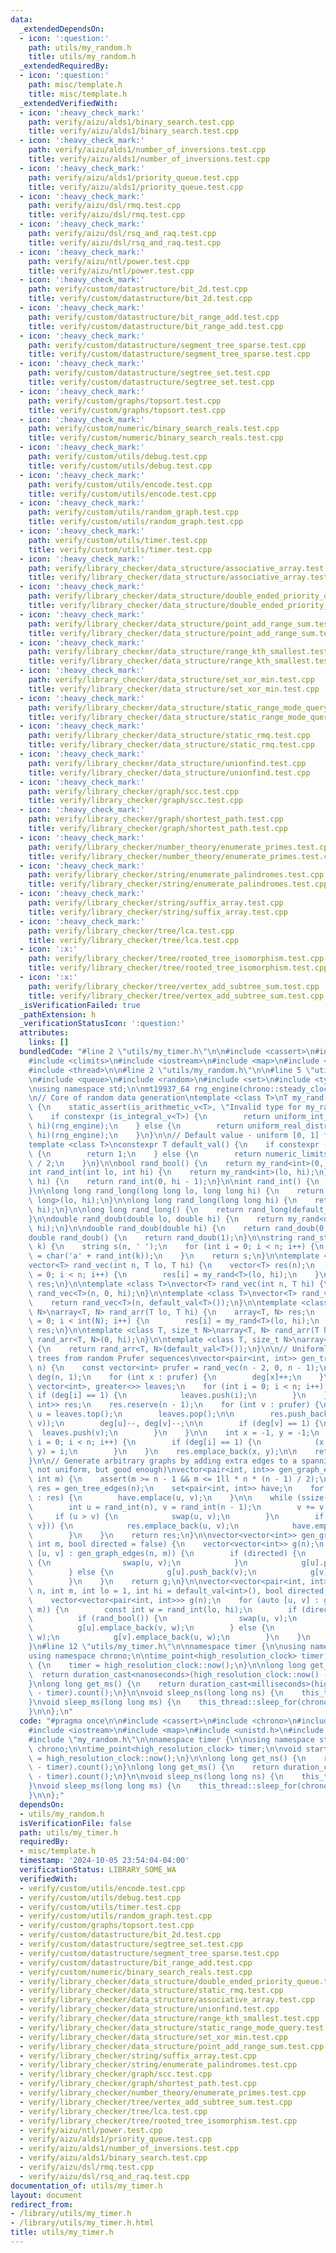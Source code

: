 ```yaml
---
data:
  _extendedDependsOn:
  - icon: ':question:'
    path: utils/my_random.h
    title: utils/my_random.h
  _extendedRequiredBy:
  - icon: ':question:'
    path: misc/template.h
    title: misc/template.h
  _extendedVerifiedWith:
  - icon: ':heavy_check_mark:'
    path: verify/aizu/alds1/binary_search.test.cpp
    title: verify/aizu/alds1/binary_search.test.cpp
  - icon: ':heavy_check_mark:'
    path: verify/aizu/alds1/number_of_inversions.test.cpp
    title: verify/aizu/alds1/number_of_inversions.test.cpp
  - icon: ':heavy_check_mark:'
    path: verify/aizu/alds1/priority_queue.test.cpp
    title: verify/aizu/alds1/priority_queue.test.cpp
  - icon: ':heavy_check_mark:'
    path: verify/aizu/dsl/rmq.test.cpp
    title: verify/aizu/dsl/rmq.test.cpp
  - icon: ':heavy_check_mark:'
    path: verify/aizu/dsl/rsq_and_raq.test.cpp
    title: verify/aizu/dsl/rsq_and_raq.test.cpp
  - icon: ':heavy_check_mark:'
    path: verify/aizu/ntl/power.test.cpp
    title: verify/aizu/ntl/power.test.cpp
  - icon: ':heavy_check_mark:'
    path: verify/custom/datastructure/bit_2d.test.cpp
    title: verify/custom/datastructure/bit_2d.test.cpp
  - icon: ':heavy_check_mark:'
    path: verify/custom/datastructure/bit_range_add.test.cpp
    title: verify/custom/datastructure/bit_range_add.test.cpp
  - icon: ':heavy_check_mark:'
    path: verify/custom/datastructure/segment_tree_sparse.test.cpp
    title: verify/custom/datastructure/segment_tree_sparse.test.cpp
  - icon: ':heavy_check_mark:'
    path: verify/custom/datastructure/segtree_set.test.cpp
    title: verify/custom/datastructure/segtree_set.test.cpp
  - icon: ':heavy_check_mark:'
    path: verify/custom/graphs/topsort.test.cpp
    title: verify/custom/graphs/topsort.test.cpp
  - icon: ':heavy_check_mark:'
    path: verify/custom/numeric/binary_search_reals.test.cpp
    title: verify/custom/numeric/binary_search_reals.test.cpp
  - icon: ':heavy_check_mark:'
    path: verify/custom/utils/debug.test.cpp
    title: verify/custom/utils/debug.test.cpp
  - icon: ':heavy_check_mark:'
    path: verify/custom/utils/encode.test.cpp
    title: verify/custom/utils/encode.test.cpp
  - icon: ':heavy_check_mark:'
    path: verify/custom/utils/random_graph.test.cpp
    title: verify/custom/utils/random_graph.test.cpp
  - icon: ':heavy_check_mark:'
    path: verify/custom/utils/timer.test.cpp
    title: verify/custom/utils/timer.test.cpp
  - icon: ':heavy_check_mark:'
    path: verify/library_checker/data_structure/associative_array.test.cpp
    title: verify/library_checker/data_structure/associative_array.test.cpp
  - icon: ':heavy_check_mark:'
    path: verify/library_checker/data_structure/double_ended_priority_queue.test.cpp
    title: verify/library_checker/data_structure/double_ended_priority_queue.test.cpp
  - icon: ':heavy_check_mark:'
    path: verify/library_checker/data_structure/point_add_range_sum.test.cpp
    title: verify/library_checker/data_structure/point_add_range_sum.test.cpp
  - icon: ':heavy_check_mark:'
    path: verify/library_checker/data_structure/range_kth_smallest.test.cpp
    title: verify/library_checker/data_structure/range_kth_smallest.test.cpp
  - icon: ':heavy_check_mark:'
    path: verify/library_checker/data_structure/set_xor_min.test.cpp
    title: verify/library_checker/data_structure/set_xor_min.test.cpp
  - icon: ':heavy_check_mark:'
    path: verify/library_checker/data_structure/static_range_mode_query.test.cpp
    title: verify/library_checker/data_structure/static_range_mode_query.test.cpp
  - icon: ':heavy_check_mark:'
    path: verify/library_checker/data_structure/static_rmq.test.cpp
    title: verify/library_checker/data_structure/static_rmq.test.cpp
  - icon: ':heavy_check_mark:'
    path: verify/library_checker/data_structure/unionfind.test.cpp
    title: verify/library_checker/data_structure/unionfind.test.cpp
  - icon: ':heavy_check_mark:'
    path: verify/library_checker/graph/scc.test.cpp
    title: verify/library_checker/graph/scc.test.cpp
  - icon: ':heavy_check_mark:'
    path: verify/library_checker/graph/shortest_path.test.cpp
    title: verify/library_checker/graph/shortest_path.test.cpp
  - icon: ':heavy_check_mark:'
    path: verify/library_checker/number_theory/enumerate_primes.test.cpp
    title: verify/library_checker/number_theory/enumerate_primes.test.cpp
  - icon: ':heavy_check_mark:'
    path: verify/library_checker/string/enumerate_palindromes.test.cpp
    title: verify/library_checker/string/enumerate_palindromes.test.cpp
  - icon: ':heavy_check_mark:'
    path: verify/library_checker/string/suffix_array.test.cpp
    title: verify/library_checker/string/suffix_array.test.cpp
  - icon: ':heavy_check_mark:'
    path: verify/library_checker/tree/lca.test.cpp
    title: verify/library_checker/tree/lca.test.cpp
  - icon: ':x:'
    path: verify/library_checker/tree/rooted_tree_isomorphism.test.cpp
    title: verify/library_checker/tree/rooted_tree_isomorphism.test.cpp
  - icon: ':x:'
    path: verify/library_checker/tree/vertex_add_subtree_sum.test.cpp
    title: verify/library_checker/tree/vertex_add_subtree_sum.test.cpp
  _isVerificationFailed: true
  _pathExtension: h
  _verificationStatusIcon: ':question:'
  attributes:
    links: []
  bundledCode: "#line 2 \"utils/my_timer.h\"\n\n#include <cassert>\n#include <chrono>\n\
    #include <climits>\n#include <iostream>\n#include <map>\n#include <unistd.h>\n\
    #include <thread>\n\n#line 2 \"utils/my_random.h\"\n\n#line 5 \"utils/my_random.h\"\
    \n#include <queue>\n#include <random>\n#include <set>\n#include <type_traits>\n\
    \nusing namespace std;\n\nmt19937_64 rng_engine(chrono::steady_clock::now().time_since_epoch().count());\n\
    \n// Core of random data generation\ntemplate <class T>\nT my_rand(T lo, T hi)\
    \ {\n    static_assert(is_arithmetic_v<T>, \"Invalid type for my_rand()\");\n\
    \    if constexpr (is_integral_v<T>) {\n        return uniform_int_distribution<T>(lo,\
    \ hi)(rng_engine);\n    } else {\n        return uniform_real_distribution<T>(lo,\
    \ hi)(rng_engine);\n    }\n}\n\n// Default value - uniform [0, 1] for reals\n\
    template <class T>\nconstexpr T default_val() {\n    if constexpr (is_floating_point_v<T>)\
    \ {\n        return 1;\n    } else {\n        return numeric_limits<T>::max()\
    \ / 2;\n    }\n}\n\nbool rand_bool() {\n    return my_rand<int>(0, 1);\n}\n\n\
    int rand_int(int lo, int hi) {\n    return my_rand<int>(lo, hi);\n}\n\nint rand_int(int\
    \ hi) {\n    return rand_int(0, hi - 1);\n}\n\nint rand_int() {\n    return rand_int(default_val<int>());\n\
    }\n\nlong long rand_long(long long lo, long long hi) {\n    return my_rand<long\
    \ long>(lo, hi);\n}\n\nlong long rand_long(long long hi) {\n    return rand_long(0,\
    \ hi);\n}\n\nlong long rand_long() {\n    return rand_long(default_val<long long>());\n\
    }\n\ndouble rand_doub(double lo, double hi) {\n    return my_rand<double>(lo,\
    \ hi);\n}\n\ndouble rand_doub(double hi) {\n    return rand_doub(0, hi);\n}\n\n\
    double rand_doub() {\n    return rand_doub(1);\n}\n\nstring rand_str(int n, int\
    \ k) {\n    string s(n, ' ');\n    for (int i = 0; i < n; i++) {\n        s[i]\
    \ = char('a' + rand_int(k));\n    }\n    return s;\n}\n\ntemplate <class T>\n\
    vector<T> rand_vec(int n, T lo, T hi) {\n    vector<T> res(n);\n    for (int i\
    \ = 0; i < n; i++) {\n        res[i] = my_rand<T>(lo, hi);\n    }\n    return\
    \ res;\n}\n\ntemplate <class T>\nvector<T> rand_vec(int n, T hi) {\n    return\
    \ rand_vec<T>(n, 0, hi);\n}\n\ntemplate <class T>\nvector<T> rand_vec(int n) {\n\
    \    return rand_vec<T>(n, default_val<T>());\n}\n\ntemplate <class T, size_t\
    \ N>\narray<T, N> rand_arr(T lo, T hi) {\n    array<T, N> res;\n    for (int i\
    \ = 0; i < int(N); i++) {\n        res[i] = my_rand<T>(lo, hi);\n    }\n    return\
    \ res;\n}\n\ntemplate <class T, size_t N>\narray<T, N> rand_arr(T hi) {\n    return\
    \ rand_arr<T, N>(0, hi);\n}\n\ntemplate <class T, size_t N>\narray<T, N> rand_arr()\
    \ {\n    return rand_arr<T, N>(default_val<T>());\n}\n\n// Uniformly generate\
    \ trees from random Prufer sequences\nvector<pair<int, int>> gen_tree_edges(int\
    \ n) {\n    const vector<int> prufer = rand_vec(n - 2, 0, n - 1);\n    vector<int>\
    \ deg(n, 1);\n    for (int x : prufer) {\n        deg[x]++;\n    }\n    priority_queue<int,\
    \ vector<int>, greater<>> leaves;\n    for (int i = 0; i < n; i++) {\n       \
    \ if (deg[i] == 1) {\n            leaves.push(i);\n        }\n    }\n\n    vector<pair<int,\
    \ int>> res;\n    res.reserve(n - 1);\n    for (int v : prufer) {\n        int\
    \ u = leaves.top();\n        leaves.pop();\n\n        res.push_back(minmax(u,\
    \ v));\n        deg[u]--, deg[v]--;\n\n        if (deg[v] == 1) {\n          \
    \  leaves.push(v);\n        }\n    }\n\n    int x = -1, y = -1;\n    for (int\
    \ i = 0; i < n; i++) {\n        if (deg[i] == 1) {\n            (x == -1 ? x :\
    \ y) = i;\n        }\n    }\n    res.emplace_back(x, y);\n\n    return res;\n\
    }\n\n// Generate arbitrary graphs by adding extra edges to a spanning tree (probably\
    \ not uniform, but good enough)\nvector<pair<int, int>> gen_graph_edges(int n,\
    \ int m) {\n    assert(m >= n - 1 && m <= 1ll * n * (n - 1) / 2);\n\n    auto\
    \ res = gen_tree_edges(n);\n    set<pair<int, int>> have;\n    for (auto [u, v]\
    \ : res) {\n        have.emplace(u, v);\n    }\n\n    while (ssize(res) < m) {\n\
    \        int u = rand_int(n), v = rand_int(n - 1);\n        v += v >= u;\n   \
    \     if (u > v) {\n            swap(u, v);\n        }\n        if (!have.count({u,\
    \ v})) {\n            res.emplace_back(u, v);\n            have.emplace(u, v);\n\
    \        }\n    }\n    return res;\n}\n\nvector<vector<int>> gen_graph(int n,\
    \ int m, bool directed = false) {\n    vector<vector<int>> g(n);\n    for (auto\
    \ [u, v] : gen_graph_edges(n, m)) {\n        if (directed) {\n            if (rand_bool())\
    \ {\n                swap(u, v);\n            }\n            g[u].push_back(v);\n\
    \        } else {\n            g[u].push_back(v);\n            g[v].push_back(u);\n\
    \        }\n    }\n    return g;\n}\n\nvector<vector<pair<int, int>>> gen_weighted_graph(int\
    \ n, int m, int lo = 1, int hi = default_val<int>(), bool directed = false) {\n\
    \    vector<vector<pair<int, int>>> g(n);\n    for (auto [u, v] : gen_graph_edges(n,\
    \ m)) {\n        const int w = rand_int(lo, hi);\n        if (directed) {\n  \
    \          if (rand_bool()) {\n                swap(u, v);\n            }\n  \
    \          g[u].emplace_back(v, w);\n        } else {\n            g[u].emplace_back(v,\
    \ w);\n            g[v].emplace_back(u, w);\n        }\n    }\n    return g;\n\
    }\n#line 12 \"utils/my_timer.h\"\n\nnamespace timer {\n\nusing namespace std;\n\
    using namespace chrono;\n\ntime_point<high_resolution_clock> timer;\n\nvoid start()\
    \ {\n    timer = high_resolution_clock::now();\n}\n\nlong long get_ns() {\n  \
    \  return duration_cast<nanoseconds>(high_resolution_clock::now() - timer).count();\n\
    }\nlong long get_ms() {\n    return duration_cast<milliseconds>(high_resolution_clock::now()\
    \ - timer).count();\n}\n\nvoid sleep_ns(long long ns) {\n    this_thread::sleep_for(chrono::nanoseconds(ns));\n\
    }\nvoid sleep_ms(long long ms) {\n    this_thread::sleep_for(chrono::milliseconds(ms));\n\
    }\n\n};\n"
  code: "#pragma once\n\n#include <cassert>\n#include <chrono>\n#include <climits>\n\
    #include <iostream>\n#include <map>\n#include <unistd.h>\n#include <thread>\n\n\
    #include \"my_random.h\"\n\nnamespace timer {\n\nusing namespace std;\nusing namespace\
    \ chrono;\n\ntime_point<high_resolution_clock> timer;\n\nvoid start() {\n    timer\
    \ = high_resolution_clock::now();\n}\n\nlong long get_ns() {\n    return duration_cast<nanoseconds>(high_resolution_clock::now()\
    \ - timer).count();\n}\nlong long get_ms() {\n    return duration_cast<milliseconds>(high_resolution_clock::now()\
    \ - timer).count();\n}\n\nvoid sleep_ns(long long ns) {\n    this_thread::sleep_for(chrono::nanoseconds(ns));\n\
    }\nvoid sleep_ms(long long ms) {\n    this_thread::sleep_for(chrono::milliseconds(ms));\n\
    }\n\n};"
  dependsOn:
  - utils/my_random.h
  isVerificationFile: false
  path: utils/my_timer.h
  requiredBy:
  - misc/template.h
  timestamp: '2024-10-05 23:54:04-04:00'
  verificationStatus: LIBRARY_SOME_WA
  verifiedWith:
  - verify/custom/utils/encode.test.cpp
  - verify/custom/utils/debug.test.cpp
  - verify/custom/utils/timer.test.cpp
  - verify/custom/utils/random_graph.test.cpp
  - verify/custom/graphs/topsort.test.cpp
  - verify/custom/datastructure/bit_2d.test.cpp
  - verify/custom/datastructure/segtree_set.test.cpp
  - verify/custom/datastructure/segment_tree_sparse.test.cpp
  - verify/custom/datastructure/bit_range_add.test.cpp
  - verify/custom/numeric/binary_search_reals.test.cpp
  - verify/library_checker/data_structure/double_ended_priority_queue.test.cpp
  - verify/library_checker/data_structure/static_rmq.test.cpp
  - verify/library_checker/data_structure/associative_array.test.cpp
  - verify/library_checker/data_structure/unionfind.test.cpp
  - verify/library_checker/data_structure/range_kth_smallest.test.cpp
  - verify/library_checker/data_structure/static_range_mode_query.test.cpp
  - verify/library_checker/data_structure/set_xor_min.test.cpp
  - verify/library_checker/data_structure/point_add_range_sum.test.cpp
  - verify/library_checker/string/suffix_array.test.cpp
  - verify/library_checker/string/enumerate_palindromes.test.cpp
  - verify/library_checker/graph/scc.test.cpp
  - verify/library_checker/graph/shortest_path.test.cpp
  - verify/library_checker/number_theory/enumerate_primes.test.cpp
  - verify/library_checker/tree/vertex_add_subtree_sum.test.cpp
  - verify/library_checker/tree/lca.test.cpp
  - verify/library_checker/tree/rooted_tree_isomorphism.test.cpp
  - verify/aizu/ntl/power.test.cpp
  - verify/aizu/alds1/priority_queue.test.cpp
  - verify/aizu/alds1/number_of_inversions.test.cpp
  - verify/aizu/alds1/binary_search.test.cpp
  - verify/aizu/dsl/rmq.test.cpp
  - verify/aizu/dsl/rsq_and_raq.test.cpp
documentation_of: utils/my_timer.h
layout: document
redirect_from:
- /library/utils/my_timer.h
- /library/utils/my_timer.h.html
title: utils/my_timer.h
---
```

